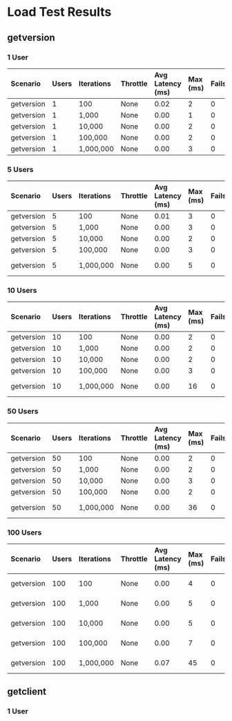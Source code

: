 # Load Test Results

## getversion

### 1 User

| Scenario | Users | Iterations | Throttle | Avg Latency (ms) | Max (ms) | Fails | Runtime | Notes |
|:-----------|:------|:-----------|:----------|:----------------|:-----------|:--------|:----------|:-------|
| getversion | 1 | 100 | None | 0.02 | 2 | 0 | <1 s | na |
| getversion | 1 | 1,000 | None | 0.00 | 1 | 0 | 1 s | na |
| getversion | 1 | 10,000 | None | 0.00 | 2 | 0 | 1 s | na |
| getversion | 1 | 100,000 | None | 0.00 | 2 | 0 | 4 s | na |
| getversion | 1 | 1,000,000 | None | 0.00 | 3 | 0 | 36 s | na |

### 5 Users

| Scenario | Users | Iterations | Throttle | Avg Latency (ms) | Max (ms) | Fails | Runtime | Notes |
|:-----------|:------|:-----------|:----------|:----------------|:-----------|:--------|:----------|:-------|
| getversion | 5 | 100 | None | 0.01 | 3 | 0 | 5 s | na |
| getversion | 5 | 1,000 | None | 0.00 | 3 | 0 | 4 s | na |
| getversion | 5 | 10,000 | None | 0.00 | 2 | 0 | 4 s | na |
| getversion | 5 | 100,000 | None | 0.00 | 3 | 0 | 10 s | na |
| getversion | 5 | 1,000,000 | None | 0.00 | 5 | 0 | 1 min 20 s | na |

### 10 Users

| Scenario | Users | Iterations | Throttle | Avg Latency (ms) | Max (ms) | Fails | Runtime | Notes |
|:-----------|:------|:-----------|:----------|:----------------|:-----------|:--------|:----------|:-------|
| getversion | 10 | 100 | None | 0.00 | 2 | 0 | 10 s | na |
| getversion | 10 | 1,000 | None | 0.00 | 2 | 0 | 10 s | na |
| getversion | 10 | 10,000 | None | 0.00 | 2 | 0 | 10 s | na |
| getversion | 10 | 100,000 | None | 0.00 | 3 | 0 | 16 s | na |
| getversion | 10 | 1,000,000 | None | 0.00 | 16 | 0 | 1 min 46 s | na |

### 50 Users

| Scenario | Users | Iterations | Throttle | Avg Latency (ms) | Max (ms) | Fails | Runtime | Notes |
|:-----------|:------|:-----------|:----------|:----------------|:-----------|:--------|:----------|:-------|
| getversion | 50 | 100 | None | 0.00 | 2 | 0 | 50 s | na |
| getversion | 50 | 1,000 | None | 0.00 | 2 | 0 | 50 s | na |
| getversion | 50 | 10,000 | None | 0.00 | 3 | 0 | 49 s | na |
| getversion | 50 | 100,000 | None | 0.00 | 2 | 0 | 57 s | na |
| getversion | 50 | 1,000,000 | None | 0.00 | 36 | 0 | 6 min 1 s | na |

### 100 Users

| Scenario | Users | Iterations | Throttle | Avg Latency (ms) | Max (ms) | Fails | Runtime | Notes |
|:-----------|:------|:-----------|:----------|:----------------|:-----------|:--------|:----------|:-------|
| getversion | 100 | 100 | None | 0.00 | 4 | 0 | 1 min 40 s | na |
| getversion | 100 | 1,000 | None | 0.00 | 5 | 0 | 1 min 40 s | na |
| getversion | 100 | 10,000 | None | 0.00 | 5 | 0 | 1 min 40 s | na |
| getversion | 100 | 100,000 | None | 0.00 | 7 | 0 | 1 min 56 s | na |
| getversion | 100 | 1,000,000 | None | 0.07 | 45 | 0 | 11 min 32 s | na |

## getclient

### 1 User
